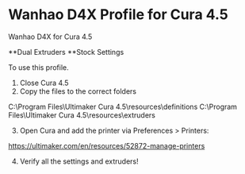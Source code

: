 # Wanhao D4X Profile for Cura 4.5
 Wanhao D4X for Cura 4.5

**Dual Extruders
**Stock Settings

To use this profile.

1. Close Cura 4.5
2. Copy the files to the correct folders 

C:\Program Files\Ultimaker Cura 4.5\resources\definitions
C:\Program Files\Ultimaker Cura 4.5\resources\extruders

3. Open Cura and add the printer via Preferences > Printers:

https://ultimaker.com/en/resources/52872-manage-printers

4. Verify all the settings and extruders!
